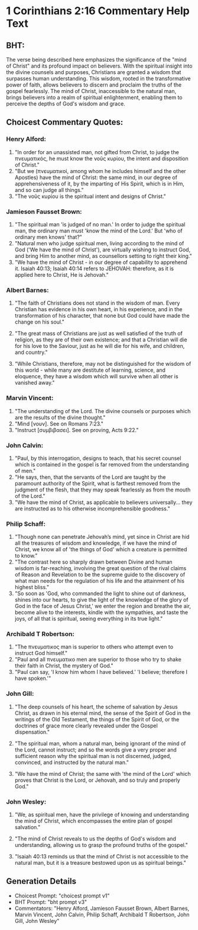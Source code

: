 # 1 Corinthians 2:16 Commentary Help Text

## BHT:
The verse being described here emphasizes the significance of the "mind of Christ" and its profound impact on believers. With the spiritual insight into the divine counsels and purposes, Christians are granted a wisdom that surpasses human understanding. This wisdom, rooted in the transformative power of faith, allows believers to discern and proclaim the truths of the gospel fearlessly. The mind of Christ, inaccessible to the natural man, brings believers into a realm of spiritual enlightenment, enabling them to perceive the depths of God's wisdom and grace.

## Choicest Commentary Quotes:
### Henry Alford:
1. "In order for an unassisted man, not gifted from Christ, to judge the πνευματικός, he must know the νοῦς κυρίου, the intent and disposition of Christ."
2. "But we (πνευματικοί, among whom he includes himself and the other Apostles) have the mind of Christ: the same mind, in our degree of apprehensiveness of it, by the imparting of His Spirit, which is in Him, and so can judge all things."
3. "The νοῦς κυρίου is the spiritual intent and designs of Christ."

### Jamieson Fausset Brown:
1. "The spiritual man 'is judged of no man.' In order to judge the spiritual man, the ordinary man must 'know the mind of the Lord.' But 'who of ordinary men knows' that?" 
2. "Natural men who judge spiritual men, living according to the mind of God ('We have the mind of Christ'), are virtually wishing to instruct God, and bring Him to another mind, as counsellors setting to right their king." 
3. "We have the mind of Christ - in our degree of capability to apprehend it. Isaiah 40:13; Isaiah 40:14 refers to JEHOVAH: therefore, as it is applied here to Christ, He is Jehovah."

### Albert Barnes:
1. "The faith of Christians does not stand in the wisdom of man. Every Christian has evidence in his own heart, in his experience, and in the transformation of his character, that none but God could have made the change on his soul." 

2. "The great mass of Christians are just as well satisfied of the truth of religion, as they are of their own existence; and that a Christian will die for his love to the Saviour, just as he will die for his wife, and children, and country."

3. "While Christians, therefore, may not be distinguished for the wisdom of this world - while many are destitute of learning, science, and eloquence, they have a wisdom which will survive when all other is vanished away."

### Marvin Vincent:
1. "The understanding of the Lord. The divine counsels or purposes which are the results of the divine thought." 
2. "Mind [νουν]. See on Romans 7:23." 
3. "Instruct [συμβιβασει]. See on proving, Acts 9:22."

### John Calvin:
1. "Paul, by this interrogation, designs to teach, that his secret counsel which is contained in the gospel is far removed from the understanding of men." 
2. "He says, then, that the servants of the Lord are taught by the paramount authority of the Spirit, what is farthest removed from the judgment of the flesh, that they may speak fearlessly as from the mouth of the Lord." 
3. "We have the mind of Christ, as applicable to believers universally... they are instructed as to his otherwise incomprehensible goodness."

### Philip Schaff:
1. "Though none can penetrate Jehovah’s mind, yet since in Christ are hid all the treasures of wisdom and knowledge, if we have the mind of Christ, we know all of 'the things of God' which a creature is permitted to know."
2. "The contrast here so sharply drawn between Divine and human wisdom is far-reaching, involving the great question of the rival claims of Reason and Revelation to be the supreme guide to the discovery of what man needs for the regulation of his life and the attainment of his highest bliss."
3. "So soon as 'God, who commanded the light to shine out of darkness, shines into our hearts, to give the light of the knowledge of the glory of God in the face of Jesus Christ,' we enter the region and breathe the air, become alive to the interests, kindle with the sympathies, and taste the joys, of all that is spiritual, seeing everything in its true light."

### Archibald T Robertson:
1. "The πνευματικος man is superior to others who attempt even to instruct God himself."
2. "Paul and all πνευματικο men are superior to those who try to shake their faith in Christ, the mystery of God."
3. "Paul can say, 'I know him whom I have believed.' 'I believe; therefore I have spoken.'"

### John Gill:
1. "The deep counsels of his heart, the scheme of salvation by Jesus Christ, as drawn in his eternal mind, the sense of the Spirit of God in the writings of the Old Testament, the things of the Spirit of God, or the doctrines of grace more clearly revealed under the Gospel dispensation." 

2. "The spiritual man, whom a natural man, being ignorant of the mind of the Lord, cannot instruct; and so the words give a very proper and sufficient reason why the spiritual man is not discerned, judged, convinced, and instructed by the natural man."

3. "We have the mind of Christ; the same with 'the mind of the Lord' which proves that Christ is the Lord, or Jehovah, and so truly and properly God."

### John Wesley:
1. "We, as spiritual men, have the privilege of knowing and understanding the mind of Christ, which encompasses the entire plan of gospel salvation." 

2. "The mind of Christ reveals to us the depths of God's wisdom and understanding, allowing us to grasp the profound truths of the gospel." 

3. "Isaiah 40:13 reminds us that the mind of Christ is not accessible to the natural man, but it is a treasure bestowed upon us as spiritual beings."


## Generation Details
- Choicest Prompt: "choicest prompt v1"
- BHT Prompt: "bht prompt v3"
- Commentators: "Henry Alford, Jamieson Fausset Brown, Albert Barnes, Marvin Vincent, John Calvin, Philip Schaff, Archibald T Robertson, John Gill, John Wesley"
